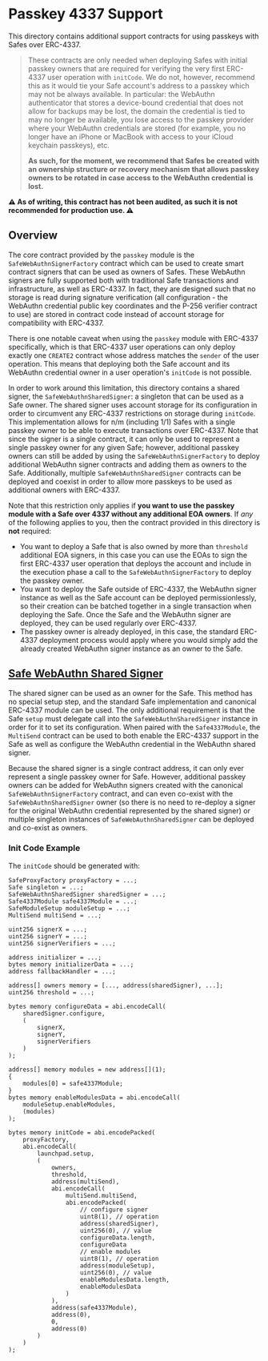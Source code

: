 # Passkey 4337 Support

This directory contains additional support contracts for using passkeys with Safes over ERC-4337.

> These contracts are only needed when deploying Safes with initial passkey owners that are required for verifying the very first ERC-4337 user operation with `initCode`. We do not, however, recommend this as it would tie your Safe account's address to a passkey which may not be always available. In particular: the WebAuthn authenticator that stores a device-bound credential that does not allow for backups may be lost, the domain the credential is tied to may no longer be available, you lose access to the passkey provider where your WebAuthn credentials are stored (for example, you no longer have an iPhone or MacBook with access to your iCloud keychain passkeys), etc.
>
> **As such, for the moment, we recommend that Safes be created with an ownership structure or recovery mechanism that allows passkey owners to be rotated in case access to the WebAuthn credential is lost.**

**:warning: As of writing, this contract has not been audited, as such it is not recommended for production use. :warning:**

## Overview

The core contract provided by the `passkey` module is the `SafeWebAuthnSignerFactory` contract which can be used to create smart contract signers that can be used as owners of Safes. These WebAuthn signers are fully supported both with traditional Safe transactions and infrastructure, as well as ERC-4337. In fact, they are designed such that no storage is read during signature verification (all configuration - the WebAuthn credential public key coordinates and the P-256 verifier contract to use) are stored in contract code instead of account storage for compatibility with ERC-4337.

There is one notable caveat when using the `passkey` module with ERC-4337 specifically, which is that ERC-4337 user operations can only deploy exactly one `CREATE2` contract whose address matches the `sender` of the user operation. This means that deploying both the Safe account and its WebAuthn credential owner in a user operation's `initCode` is not possible.

In order to work around this limitation, this directory contains a shared signer, the `SafeWebAuthnSharedSigner`: a singleton that can be used as a Safe owner. The shared signer uses account storage for its configuration in order to circumvent any ERC-4337 restrictions on storage during `initCode`. This implementation allows for n/m (including 1/1) Safes with a single passkey owner to be able to execute transactions over ERC-4337. Note that since the signer is a single contract, it can only be used to represent a single passkey owner for any given Safe; however, additional passkey owners can still be added by using the `SafeWebAuthnSignerFactory` to deploy additional WebAuthn signer contracts and adding them as owners to the Safe. Additionally, multiple `SafeWebAuthnSharedSigner` contracts can be deployed and coexist in order to allow more passkeys to be used as additional owners with ERC-4337.

Note that this restriction only applies if **you want to use the passkey module with a Safe over 4337 without any additional EOA owners**. If _any_ of the following applies to you, then the contract provided in this directory is **not** required:

- You want to deploy a Safe that is also owned by more than `threshold` additional EOA signers, in this case you can use the EOAs to sign the first ERC-4337 user operation that deploys the account and include in the execution phase a call to the `SafeWebAuthnSignerFactory` to deploy the passkey owner.
- You want to deploy the Safe outside of ERC-4337, the WebAuthn signer instance as well as the Safe account can be deployed permissionlessly, so their creation can be batched together in a single transaction when deploying the Safe. Once the Safe and the WebAuthn signer are deployed, they can be used regularly over ERC-4337.
- The passkey owner is already deployed, in this case, the standard ERC-4337 deployment process would apply where you would simply add the already created WebAuthn signer instance as an owner to the Safe.

## [Safe WebAuthn Shared Signer](./SafeWebAuthnSharedSigner.sol)

The shared signer can be used as an owner for the Safe. This method has no special setup step, and the standard Safe implementation and canonical ERC-4337 module can be used. The only additional requirement is that the Safe `setup` must delegate call into the `SafeWebAuthnSharedSigner` instance in order for it to set its configuration. When paired with the `Safe4337Module`, the `MultiSend` contract can be used to both enable the ERC-4337 support in the Safe as well as configure the WebAuthn credential in the WebAuthn shared signer.

Because the shared signer is a single contract address, it can only ever represent a single passkey owner for Safe. However, additional passkey owners can be added for WebAuthn signers created with the canonical `SafeWebAuthnSignerFactory` contract, and can even co-exist with the `SafeWebAuthnSharedSigner` owner (so there is no need to re-deploy a signer for the original WebAuthn credential represented by the shared signer) or multiple singleton instances of `SafeWebAuthnSharedSigner` can be deployed and co-exist as owners.

### Init Code Example

The `initCode` should be generated with:

```solitidy
SafeProxyFactory proxyFactory = ...;
Safe singleton = ...;
SafeWebAuthnSharedSigner sharedSigner = ...;
Safe4337Module safe4337Module = ...;
SafeModuleSetup moduleSetup = ...;
MultiSend multiSend = ...;

uint256 signerX = ...;
uint256 signerY = ...;
uint256 signerVerifiers = ...;

address initializer = ...;
bytes memory initializerData = ...;
address fallbackHandler = ...;

address[] owners memory = [..., address(sharedSigner), ...];
uint256 threshold = ...;

bytes memory configureData = abi.encodeCall(
    sharedSigner.configure,
    (
        signerX,
        signerY,
        signerVerifiers
    )
);

address[] memory modules = new address[](1);
{
    modules[0] = safe4337Module;
}
bytes memory enableModulesData = abi.encodeCall(
    moduleSetup.enableModules,
    (modules)
);

bytes memory initCode = abi.encodePacked(
    proxyFactory,
    abi.encodeCall(
        launchpad.setup,
        (
            owners,
            threshold,
            address(multiSend),
            abi.encodeCall(
                multiSend.multiSend,
                abi.encodePacked(
                    // configure signer
                    uint8(1), // operation
                    address(sharedSigner),
                    uint256(0), // value
                    configureData.length,
                    configureData
                    // enable modules
                    uint8(1), // operation
                    address(moduleSetup),
                    uint256(0), // value
                    enableModulesData.length,
                    enableModulesData
                )
            ),
            address(safe4337Module),
            address(0),
            0,
            address(0)
        )
    )
);
```
